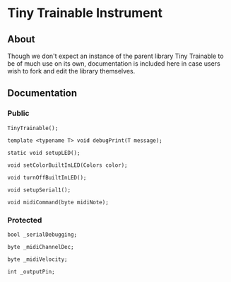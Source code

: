# Tiny Trainable Instrument

## About

Though we don't expect an instance of the parent library Tiny Trainable to be of much use on its own, documentation is included here in case users wish to fork and edit the library themselves.

## Documentation

### Public
`TinyTrainable();`

`template <typename T> void debugPrint(T message);`

`static void setupLED();`

`void setColorBuiltInLED(Colors color);`

`void turnOffBuiltInLED();`

`void setupSerial1();`

`void midiCommand(byte midiNote);`

### Protected

`bool _serialDebugging;`

`byte _midiChannelDec;`

`byte _midiVelocity;`

`int _outputPin;`
